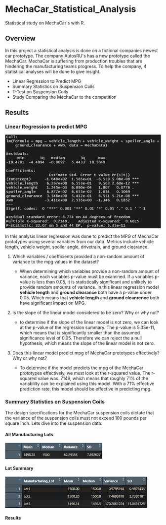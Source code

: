 # MechaCar_Statistical_Analysis
Statistical study on MechaCar's with R.

## Overview

In this project a statistical analysis is done on a fictional companies newest car prototype. The company AutosRU's has a new prototype called the MechaCar. MechaCar is suffering from production troubles that are hindering the manufacturing teams progress. To help the company, 4 statistical analyses will be done to give insight.

- Linear Regression to Predict MPG
- Summary Statistics on Suspension Coils
- T-Test on Suspension Coils
- Study Comparing the MechaCar to the competition

## Results

### Linear Regression to predict MPG

![Linear Regression Results](/Resources/MPG_Regression.PNG)

In this analysis linear regression was done to predict the MPG of MechaCar prototypes using several variables from our data. Metrics include vehicle length, vehicle weight, spoiler angle, drivetrain, and ground clearance.

1. Which variables / coefficients provided a non-random amount of variance to the mpg values in the dataset?

    - When determining which variables provide a non-random amount of variance, each variables p-value must be examined. If a variables p-value is less than 0.05, it is statistically significant and unlikely to provide random amounts of variance. In this linear regression model **vehicle length** and **ground clearance** both have a p-value under 0.05. Which means that **vehicle length** and **ground cleanrence** both have significant impact on MPG.

2. Is the slope of the linear model considered to be zero? Why or why not?

    - to determine if the slope of the linear model is not zero, we can look at the p-value of the regression summary. The p-value is 5.35e-11, which means that is significantly smaller than the assumed significance level of 0.05. Therefore we can reject the a null hypothesis, which means the slope of the linear model is not zero.

3. Does this linear model predict mpg of MechaCar prototypes effectively? Why or why not?

    - To determine if the model predicts the mpg of the MechaCar prototypes effectively, we must look at the r-squared value. The r-squared value was .7149, which means that roughly 71% of the variablilty can be explained using this model. With a 71% effective prediction rate, this model should be effective in predicting mpg.

### Summary Statistics on Suspension Coils

The design specifications for the MechaCar suspension coils dictate that the variance of the suspension coils must not exceed 100 pounds per square inch. Lets dive into the suspension data.

#### All Manufacturing Lots
![All Manufacturing lots](/Resources/total_summary.PNG)

#### Lot Summary
![Lot Summary](/Resources/lot_summary.PNG)

#### Results


